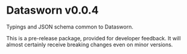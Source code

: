 # Datasworn v0.0.4

Typings and JSON schema common to Datasworn.

This is a pre-release package, provided for developer feedback. It will almost certainly receive breaking changes even on minor versions.